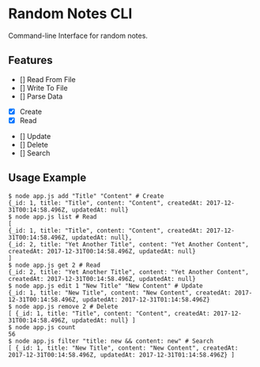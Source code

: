 # Random Notes CLI

Command-line Interface for random notes.

## Features

* [] Read From File
* [] Write To File
* [] Parse Data
* [x] Create
* [x] Read
* [] Update
* [] Delete
* [] Search

## Usage Example

```
$ node app.js add "Title" "Content" # Create
{_id: 1, title: "Title", content: "Content", createdAt: 2017-12-31T00:14:58.496Z, updatedAt: null}
$ node app.js list # Read
[
{_id: 1, title: "Title", content: "Content", createdAt: 2017-12-31T00:14:58.496Z, updatedAt: null},
{_id: 2, title: "Yet Another Title", content: "Yet Another Content", createdAt: 2017-12-31T00:14:58.496Z, updatedAt: null}
]
$ node app.js get 2 # Read
{_id: 2, title: "Yet Another Title", content: "Yet Another Content", createdAt: 2017-12-31T00:14:58.496Z, updatedAt: null}
$ node app.js edit 1 "New Title" "New Content" # Update
{_id: 1, title: "New Title", content: "New Content", createdAt: 2017-12-31T00:14:58.496Z, updatedAt: 2017-12-31T01:14:58.496Z}
$ node app.js remove 2 # Delete
[ {_id: 1, title: "Title", content: "Content", createdAt: 2017-12-31T00:14:58.496Z, updatedAt: null} ]
$ node app.js count
56
$ node app.js filter "title: new && content: new" # Search
[ {_id: 1, title: "New Title", content: "New Content", createdAt: 2017-12-31T00:14:58.496Z, updatedAt: 2017-12-31T01:14:58.496Z} ]
```
